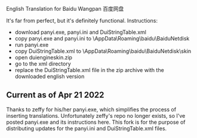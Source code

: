 English Translation for Baidu Wangpan 百度网盘

It's far from perfect, but it's definitely functional. Instructions:

 - download panyi.exe, panyi.ini and DuiStringTable.xml
 - copy panyi.exe and panyi.ini to \AppData\Roaming\baidu\BaiduNetdisk
 - run panyi.exe
 - copy DuiStringTable.xml to \AppData\Roaming\baidu\BaiduNetdisk\skin
 - open duiengineskin.zip
 - go to the xml directory
 - replace the DuiStringTable.xml file in the zip archive with the downloaded english version

Current as of Apr 21 2022
-------------------------------------------------
Thanks to zeffy for his/her panyi.exe, which simplifies the process of inserting translations. Unfortunately zeffy's repo no longer exists, so I've posted panyi.exe and its instructions here. This fork is for the purpose of distributing updates for the panyi.ini and DuiStringTable.xml files. 


